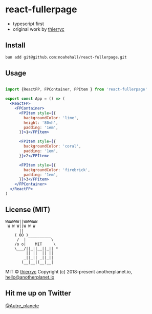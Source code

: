 # react-fullerpage

- typescript first
- original work by [thierryc](https://github.com/thierryc)

## Install

```bash
bun add git@github.com:noahehall/react-fullerpage.git
```

## Usage

```jsx

import {ReactFP, FPContainer, FPItem } from 'react-fullerpage'

export const App = () => (
  <ReactFP>
    <FPContainer>
      <FPItem style={{
        backgroundColor: 'lime',
        height: '80vh',
        padding: '1em',
      }}>1</FPItem>

      <FPItem style={{
        backgroundColor: 'coral',
        padding: '1em',
      }}>2</FPItem>

      <FPItem style={{
        backgroundColor: 'firebrick',
        padding: '1em',
      }}>3</FPItem>
    </FPContainer>
  </ReactFP>
)

```

## License (MIT)

```
WWWWWW||WWWWWW
 W W W||W W W
      ||
    ( OO )__________
     /  |           \
    /o o|    MIT     \
    \___/||_||__||_|| *
         || ||  || ||
        _||_|| _||_||
       (__|__|(__|__|
```

MIT © [thierryc](https://github.com/thierryc)
Copyright (c) 2018-present anotherplanet.io, hello@anotherplanet.io

## Hit me up on Twitter

[@Autre_planete](https://twitter.com/Autre_planete?ref=github)
